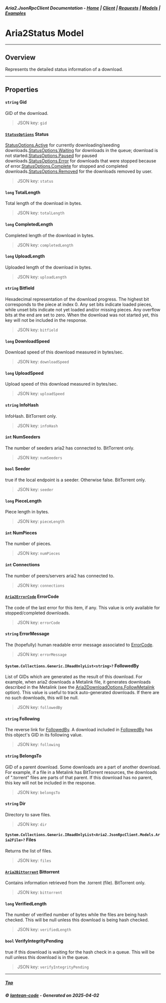##### Aria2.JsonRpcClient Documentation  - [Home](index.md) | [Client](client.md) | [Requests](requests.md) | [Models](models.md) | [Examples](examples.md)

# Aria2Status Model 

---

## Overview

Represents the detailed status information of a download.

---

## Properties
<a id="Gid"></a>
#### `string` Gid 

GID of the download.
> JSON key: `gid`

<a id="Status"></a>
#### [`StatusOptions`](model_StatusOptions.md) Status 

[StatusOptions.Active](model_Active.md) for currently downloading/seeding downloads.[StatusOptions.Waiting](model_Waiting.md) for downloads in the queue; download is not started.[StatusOptions.Paused](model_Paused.md) for paused downloads.[StatusOptions.Error](model_Error.md) for downloads that were stopped because of error.[StatusOptions.Complete](model_Complete.md) for stopped and completed downloads.[StatusOptions.Removed](model_Removed.md) for the downloads removed by user.
> JSON key: `status`

<a id="TotalLength"></a>
#### `long` TotalLength 

Total length of the download in bytes.
> JSON key: `totalLength`

<a id="CompletedLength"></a>
#### `long` CompletedLength 

Completed length of the download in bytes.
> JSON key: `completedLength`

<a id="UploadLength"></a>
#### `long` UploadLength 

Uploaded length of the download in bytes.
> JSON key: `uploadLength`

<a id="Bitfield"></a>
#### `string` Bitfield 

Hexadecimal representation of the download progress. The highest bit corresponds to the piece at index 0. Any set bits indicate loaded pieces, while unset bits indicate not yet loaded and/or missing pieces. Any overflow bits at the end are set to zero. When the download was not started yet, this key will not be included in the response.
> JSON key: `bitfield`

<a id="DownloadSpeed"></a>
#### `long` DownloadSpeed 

Download speed of this download measured in bytes/sec.
> JSON key: `downloadSpeed`

<a id="UploadSpeed"></a>
#### `long` UploadSpeed 

Upload speed of this download measured in bytes/sec.
> JSON key: `uploadSpeed`

<a id="InfoHash"></a>
#### `string` InfoHash 

InfoHash. BitTorrent only.
> JSON key: `infoHash`

<a id="NumSeeders"></a>
#### `int` NumSeeders 

The number of seeders aria2 has connected to. BitTorrent only.
> JSON key: `numSeeders`

<a id="Seeder"></a>
#### `bool` Seeder 

true if the local endpoint is a seeder. Otherwise false. BitTorrent only.
> JSON key: `seeder`

<a id="PieceLength"></a>
#### `long` PieceLength 

Piece length in bytes.
> JSON key: `pieceLength`

<a id="NumPieces"></a>
#### `int` NumPieces 

The number of pieces.
> JSON key: `numPieces`

<a id="Connections"></a>
#### `int` Connections 

The number of peers/servers aria2 has connected to.
> JSON key: `connections`

<a id="ErrorCode"></a>
#### [`Aria2ErrorCode`](model_Aria2ErrorCode.md) ErrorCode 

The code of the last error for this item, if any. This value is only available for stopped/completed downloads.
> JSON key: `errorCode`

<a id="ErrorMessage"></a>
#### `string` ErrorMessage 

The (hopefully) human readable error message associated to [ErrorCode](#ErrorCode).
> JSON key: `errorMessage`

<a id="FollowedBy"></a>
#### `System.Collections.Generic.IReadOnlyList<string>?` FollowedBy 

List of GIDs which are generated as the result of this download. For example, when aria2 downloads a Metalink file, it generates downloads described in the Metalink (see the [Aria2DownloadOptions.FollowMetalink](model_FollowMetalink.md) option). This value is useful to track auto-generated downloads. If there are no such downloads, this will be null.
> JSON key: `followedBy`

<a id="Following"></a>
#### `string` Following 

The reverse link for [FollowedBy](#FollowedBy). A download included in [FollowedBy](#FollowedBy) has this object's GID in its following value.
> JSON key: `following`

<a id="BelongsTo"></a>
#### `string` BelongsTo 

GID of a parent download. Some downloads are a part of another download. For example, if a file in a Metalink has BitTorrent resources, the downloads of ".torrent" files are parts of that parent. If this download has no parent, this key will not be included in the response.
> JSON key: `belongsTo`

<a id="Dir"></a>
#### `string` Dir 

Directory to save files.
> JSON key: `dir`

<a id="Files"></a>
#### `System.Collections.Generic.IReadOnlyList<Aria2.JsonRpcClient.Models.Aria2File>?` Files 

Returns the list of files.
> JSON key: `files`

<a id="Bittorrent"></a>
#### [`Aria2Bittorrent`](model_Aria2Bittorrent.md) Bittorrent 

Contains information retrieved from the .torrent (file). BitTorrent only.
> JSON key: `bittorrent`

<a id="VerifiedLength"></a>
#### `long` VerifiedLength 

The number of verified number of bytes while the files are being hash checked. This will be null unless this download is being hash checked.
> JSON key: `verifiedLength`

<a id="VerifyIntegrityPending"></a>
#### `bool` VerifyIntegrityPending 

true if this download is waiting for the hash check in a queue. This will be null unless this download is in the queue.
> JSON key: `verifyIntegrityPending`


---



##### [Top](#top)
##### © [lantean-code](https://github.com/lantean-code) - _Generated on 2025-04-02_
